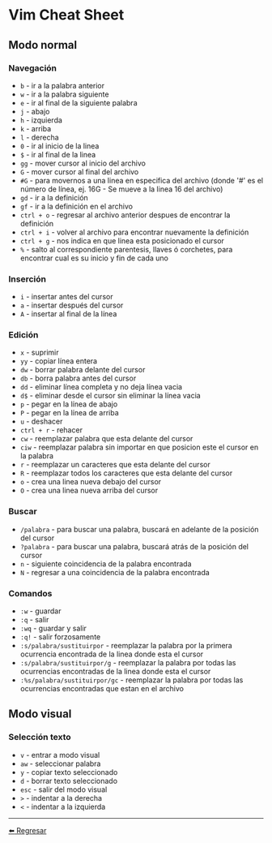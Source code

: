 # Vim Cheat Sheet

## Modo normal

### Navegación

+ `b` - ir a la palabra anterior
+ `w` - ir a la palabra siguiente
+ `e` - ir al final de la siguiente palabra
+ `j` - abajo
+ `h` - izquierda
+ `k` - arriba
+ `l` - derecha
+ `0` - ir al inicio de la linea
+ `$` - ir al final de la linea
+ `gg` - mover cursor al inicio del archivo
+ `G` - mover cursor al final del archivo
+ `#G` - para movernos a una linea en especifica del archivo (donde '#' es el número de línea, ej. 16G - Se mueve a la linea 16 del archivo)
+ `gd` - ir a la definición
+ `gf` - ir a la definición en el archivo
+ `ctrl + o` - regresar al archivo anterior despues de encontrar la definición
+ `ctrl + i` - volver al archivo para encontrar nuevamente la definición
+ `ctrl + g` - nos indica en que linea esta posicionado el cursor
+ `%` - salto al correspondiente parentesis, llaves ó corchetes, para encontrar cual es su inicio y fin de cada uno

### Inserción

+ `i` - insertar antes del cursor
+ `a` - insertar después del cursor
+ `A` - insertar al final de la línea

### Edición

+ `x` - suprimir
+ `yy` - copiar línea entera
+ `dw` - borrar palabra delante del cursor
+ `db` - borra palabra antes del cursor
+ `dd` - eliminar línea completa y no deja línea vacia
+ `d$` - eliminar desde el cursor sin eliminar la línea vacia
+ `p` - pegar en la línea de abajo
+ `P` - pegar en la línea de arriba
+ `u` - deshacer
+ `ctrl + r` - rehacer
+ `cw` - reemplazar palabra que esta delante del cursor
+ `ciw` - reemplazar palabra sin importar en que posicion este el cursor en la palabra
+ `r` - reemplazar un caracteres que esta delante del cursor
+ `R` - reemplazar todos los caracteres que esta delante del cursor
+ `o` - crea una linea nueva debajo del cursor
+ `O` - crea una linea nueva arriba del cursor

### Buscar

+ `/palabra` - para buscar una palabra, buscará en adelante de la posición del cursor
+ `?palabra` - para buscar una palabra, buscará atrás de la posición del cursor
+ `n` - siguiente coincidencia de la palabra encontrada
+ `N` - regresar a una coincidencia de la palabra encontrada

### Comandos

+ `:w` - guardar
+ `:q` - salir
+ `:wq` - guardar y salir
+ `:q!` - salir forzosamente
+ `:s/palabra/sustituirpor` - reemplazar la palabra por la primera ocurrencia encontrada de la linea donde esta el cursor
+ `:s/palabra/sustituirpor/g` - reemplazar la palabra por todas las ocurrencias encontradas de la linea donde esta el cursor
+ `:%s/palabra/sustituirpor/gc` - reemplazar la palabra por todas las ocurrencias encontradas que estan en el archivo

## Modo visual

### Selección texto

+ `v` - entrar a modo visual
+ `aw` - seleccionar palabra
+ `y` - copiar texto seleccionado
+ `d` - borrar texto seleccionado
+ `esc` - salir del modo visual
+ `>` - indentar a la derecha
+ `<` - indentar a la izquierda

---

[:arrow_left: Regresar](https://github.com/m4lal0/cheatsheets)